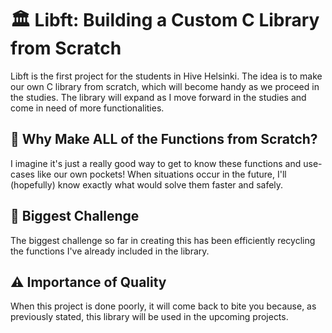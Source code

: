 # 🏛️ Libft: Building a Custom C Library from Scratch

Libft is the first project for the students in Hive Helsinki. The idea is to make our own C library from scratch, which will become handy as we proceed in the studies. The library will expand as I move forward in the studies and come in need of more functionalities.

## 🎯 Why Make ALL of the Functions from Scratch?

I imagine it's just a really good way to get to know these functions and use-cases like our own pockets! When situations occur in the future, I'll (hopefully) know exactly what would solve them faster and safely.

## 🚀 Biggest Challenge

The biggest challenge so far in creating this has been efficiently recycling the functions I've already included in the library.

## ⚠️ Importance of Quality

When this project is done poorly, it will come back to bite you because, as previously stated, this library will be used in the upcoming projects.
